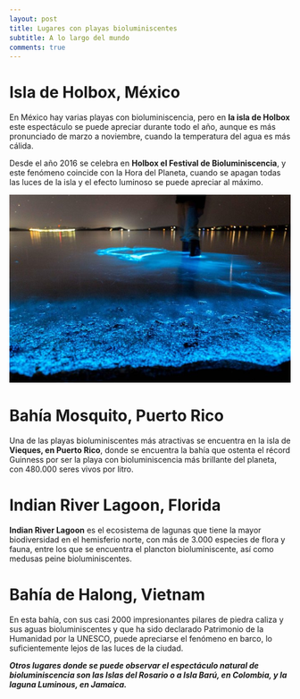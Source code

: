```yaml
---
layout: post
title: Lugares con playas bioluminiscentes
subtitle: A lo largo del mundo
comments: true
---
```


# Isla de Holbox, México

En México hay varias playas con bioluminiscencia, pero en **la isla de Holbox** este espectáculo se puede apreciar durante todo el año, aunque es más pronunciado de marzo a noviembre, cuando la temperatura del agua es más cálida.

Desde el año 2016 se celebra en **Holbox el Festival de Bioluminiscencia**, y este fenómeno coincide con la Hora del Planeta, cuando se apagan todas las luces de la isla y el efecto luminoso se puede apreciar al máximo.

![Holbox](./assets/img/playa3lagoon.jpg)

# Bahía Mosquito, Puerto Rico
Una de las playas bioluminiscentes más atractivas se encuentra en la isla de **Vieques, en Puerto Rico**, donde se encuentra la bahía que ostenta el récord Guinness por ser la playa con bioluminiscencia más brillante del planeta, con 480.000 seres vivos por litro.

# Indian River Lagoon, Florida
**Indian River Lagoon** es el ecosistema de lagunas que tiene la mayor biodiversidad en el hemisferio norte, con más de 3.000 especies de flora y fauna, entre los que se encuentra el plancton bioluminiscente, así como medusas peine bioluminiscentes.

# Bahía de Halong, Vietnam
En esta bahía, con sus casi 2000 impresionantes pilares de piedra caliza y sus aguas bioluminiscentes y que ha sido declarado Patrimonio de la Humanidad por la UNESCO, puede apreciarse el fenómeno en barco, lo suficientemente lejos de las luces de la ciudad.


***Otros lugares donde se puede observar el espectáculo natural de bioluminiscencia son las Islas del Rosario o a Isla Barú, en Colombia, y la laguna Luminous, en Jamaica.***
